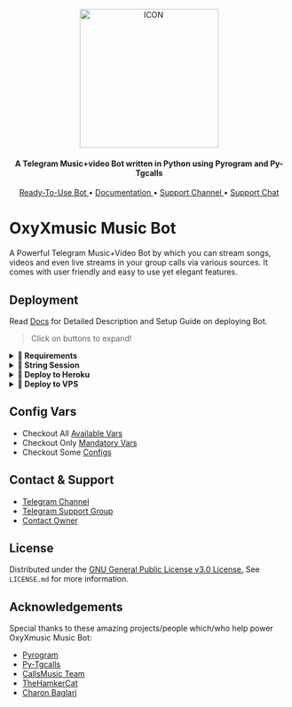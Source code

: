 <p align="center"><img src="https://github.com/OxyXmusic/Oxyyy/blob/main/Utils/icon.gif" alt="ICON" width="250" height="250"/></p>

<h4 align="center">
    A Telegram Music+video Bot written in Python using Pyrogram and Py-Tgcalls 
</h4>
<p align="center">
    <a href="https://t.me/Music_op_bot"> Ready-To-Use Bot </a> •
    <a href="https://OxyNotOp.gitbook.io/Oxyyy/about/getting-started"> Documentation </a> •
    <a href="https://t.me/FeelingsOP"> Support Channel </a> •
    <a href="https://t.me/bestiesfortheresties"> Support Chat </a> 
</p>
    
# OxyXmusic Music Bot
A Powerful Telegram Music+Video Bot by which you can stream songs, videos and even live streams in your group calls via various sources. It comes with  user friendly and easy to use yet elegant features.

## Deployment
Read [Docs](https://OxyNotOp.gitbook.io/Oxyyy/deployment/requirements) for Detailed Description and Setup Guide on deploying Bot.

> Click on buttons to expand!
<details>
<summary><b>🔗 Requirements</b></summary>
<br>
    
- [Python3.9](https://www.python.org/downloads/release/python-390/)
- [Telegram API Key](https://docs.pyrogram.org/intro/setup#api-keys)
- [Telegram Bot Token](https://t.me/botfather)
- [MongoDB URI](https://telegra.ph/How-To-get-Mongodb-URI-04-06)
- [Pyrogram String Session](https://notreallyshikhar.gitbook.io/OxyXmusicmusicbot/deployment/string-session)
    
</details>

<details>
<summary><b>🔗 String Session</b></summary>
<br>
    
> You'll need a [API_ID](https://notreallyshikhar.gitbook.io/OxyXmusicmusicbot/vars/mandatory-vars#1.-api_id) & [API_HASH](https://notreallyshikhar.gitbook.io/OxyXmusicmusicbot/vars/mandatory-vars#2.-api_hash) in order to generate pyrogram session. 
> Always remeber to use good API combo else your account could be deleted.

<h4> Generate Session via Repl: </h4>    
<p><a href="https://replit.com/@NotReallyShikhar/OxyXmusic-Music-String-Gen"><img src="https://img.shields.io/badge/Generate%20On%20Repl-blueviolet?style=for-the-badge&logo=appveyor" width="200""/></a></p>

<h4> Generate Session via Telegram StringGen Bot: </h4>    
<p><a href="https://t.me/Pyrogram_gen_bot"><img src="https://img.shields.io/badge/TG%20String%20Gen%20Bot-blueviolet?style=for-the-badge&logo=appveyor" width="200""/></a></p>
    
</details>

<details>
<summary><b>🔗 Deploy to Heroku</b></summary>
<br>

> Heroku has two vars[ HEROKU_API_KEY & HEROKU_APP_NAME ] for Updater to work. 
> By setting those two vars you can get logs of your heroku app, set var, edit var, delete vars , check dyno usage and update bot. 
> Those two vars are not Mandatory! You can leave them blank too. 
    
<h4>Click the button below to deploy OxyXmusic on Heroku!</h4>    
<p><a href="https://OxyNotOp/Oxyyy"><img src="https://img.shields.io/badge/Deploy%20To%20Heroku-blueviolet?style=for-the-badge&logo=heroku" width="200""/></a></p>
    
</details>

<details>
<summary><b>🔗 Deploy to VPS</b></summary>
<br>

> Checkout [Docs](https://notreallyshikhar.gitbook.io/OxyXmusicmusicbot/deployment/local-hosting-or-vps) for Detailed Explanation on VPS Deploy


```console
shikhar@MacBook~ $ git clone https://github.com/OxyNotOp/Oxyyy
shikhar@MacBook~ $ cd Oxyyy
shikhar@MacBook~ $ pip3 install -U -r requirements.txt
shikhar@MacBook~ $ cp sample.env .env
```
> Edit .env with your values and then start bot with
```console
shikhar@MacBook~ $ bash start
```

> Not Getting VPS Method? [Watch Tutorial](https://t.me/FeelingsOP/2275)
</details>

## Config Vars

- Checkout All [Available Vars](https://notreallyshikhar.gitbook.io/OxyXmusicmusicbot/vars/available-vars)
- Checkout Only [Mandatory Vars](https://notreallyshikhar.gitbook.io/OxyXmusicmusicbot/vars/mandatory-vars)
- Checkout Some [Configs](https://notreallyshikhar.gitbook.io/OxyXmusicmusicbot/setup-config/config)

## Contact & Support

- [Telegram Channel](https://t.me/FeelingsOP)
- [Telegram Support Group](https://t.me/Officialbestiesfortheresties)
- [Contact Owner](https://t.me/NotReallyShikhar)


## License

Distributed under the [GNU General Public License v3.0 License.](https://github.com/OxyXmusic/Oxyyy/blob/main/LICENSE) See `LICENSE.md` for more information.

## Acknowledgements

Special thanks to these amazing projects/people which/who help power OxyXmusic Music Bot:

- [Pyrogram](https://github.com/pyrogram/pyrogram)
- [Py-Tgcalls](https://github.com/pytgcalls/pytgcalls)
- [CallsMusic Team](https://github.com/Callsmusic)
- [TheHamkerCat](https://github.com/TheHamkerCat)
- [Charon Baglari](https://github.com/XCBv021)
